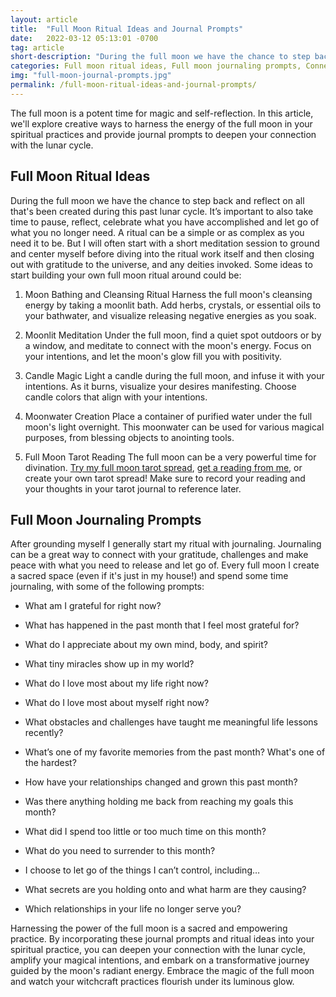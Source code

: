 ```yaml
---
layout: article
title:  "Full Moon Ritual Ideas and Journal Prompts"
date:   2022-03-12 05:13:01 -0700
tag: article
short-description: "During the full moon we have the chance to step back and reflect on all that's been created during this past lunar cycle. It’s important to also take time to pause, reflect, and let go of what you no longer need."
categories: Full moon ritual ideas, Full moon journaling prompts, Connection with lunar cycle, Full moon magic, Full moon tarot reading, Gratitude journaling, Full moon divination, Full moon tarot spreads
img: "full-moon-journal-prompts.jpg"
permalink: /full-moon-ritual-ideas-and-journal-prompts/
---
```


The full moon is a potent time for magic and self-reflection. In this article, we'll explore creative ways to harness the energy of the full moon in your spiritual practices and provide journal prompts to deepen your connection with the lunar cycle.

## Full Moon Ritual Ideas
During the full moon we have the chance to step back and reflect on all that's been created during this past lunar cycle. It’s important to also take time to pause, reflect, celebrate what you have accomplished and let go of what you no longer need. A ritual can be a simple or as complex as you need it to be. But I will often start with a short meditation session to ground and center myself before diving into the ritual work itself and then closing out with gratitude to the universe, and any deities invoked. Some ideas to start building your own full moon ritual around could be: 

1. Moon Bathing and Cleansing Ritual
Harness the full moon's cleansing energy by taking a moonlit bath. Add herbs, crystals, or essential oils to your bathwater, and visualize releasing negative energies as you soak.

2. Moonlit Meditation
Under the full moon, find a quiet spot outdoors or by a window, and meditate to connect with the moon's energy. Focus on your intentions, and let the moon's glow fill you with positivity.

3. Candle Magic
Light a candle during the full moon, and infuse it with your intentions. As it burns, visualize your desires manifesting. Choose candle colors that align with your intentions.

4. Moonwater Creation
Place a container of purified water under the full moon's light overnight. This moonwater can be used for various magical purposes, from blessing objects to anointing tools.

5. Full Moon Tarot Reading
The full moon can be a very powerful time for divination. [Try my full moon tarot spread](/free-tarot-spreads/full-moon-tarot-spread), [get a reading from me](https://shop.juniperdivination.com/l/MonthAheadTarotReading), or create your own tarot spread! Make sure to record your reading and your thoughts in your tarot journal to reference later.

## Full Moon Journaling Prompts
After grounding myself I generally start my ritual with journaling. Journaling can be a great way to connect with your gratitude, challenges and make peace with what you need to release and let go of. Every full moon I create a sacred space (even if it's just in my house!) and spend some time journaling, with some of the following prompts:

* What am I grateful for right now?
* What has happened in the past month that I feel most grateful for?
* What do I appreciate about my own mind, body, and spirit?
* What tiny miracles show up in my world?
* What do I love most about my life right now?
* What do I love most about myself right now?

* What obstacles and challenges have taught me meaningful life lessons recently?
* What’s one of my favorite memories from the past month? What's one of the hardest?
* How have your relationships changed and grown this past month?
* Was there anything holding me back from reaching my goals this month?
* What did I spend too little or too much time on this month?

* What do you need to surrender to this month?
* I choose to let go of the things I can’t control, including…
* What secrets are you holding onto and what harm are they causing?
* Which relationships in your life no longer serve you?

Harnessing the power of the full moon is a sacred and empowering practice. By incorporating these journal prompts and ritual ideas into your spiritual practice, you can deepen your connection with the lunar cycle, amplify your magical intentions, and embark on a transformative journey guided by the moon's radiant energy. Embrace the magic of the full moon and watch your witchcraft practices flourish under its luminous glow.